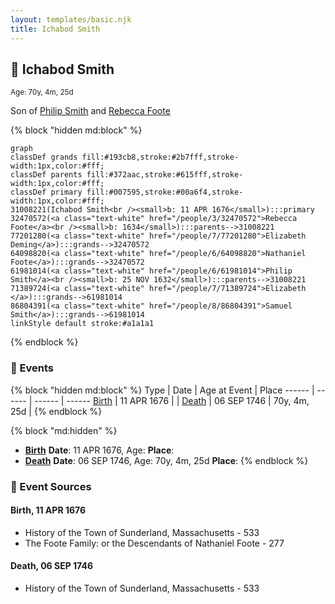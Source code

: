 ```yaml
---
layout: templates/basic.njk
title: Ichabod Smith
---
```

## 🔵 Ichabod Smith
<small>Age: 70y, 4m, 25d</small>

Son of [Philip Smith](/people/6/61981014) and [Rebecca Foote](/people/3/32470572)

{% block "hidden md:block" %}
```mermaid
graph
classDef grands fill:#193cb8,stroke:#2b7fff,stroke-width:1px,color:#fff;
classDef parents fill:#372aac,stroke:#615fff,stroke-width:1px,color:#fff;
classDef primary fill:#007595,stroke:#00a6f4,stroke-width:1px,color:#fff;
31008221(Ichabod Smith<br /><small>b: 11 APR 1676</small>):::primary
32470572(<a class="text-white" href="/people/3/32470572">Rebecca Foote</a><br /><small>b: 1634</small>):::parents-->31008221
77201280(<a class="text-white" href="/people/7/77201280">Elizabeth Deming</a>):::grands-->32470572
64098820(<a class="text-white" href="/people/6/64098820">Nathaniel Foote</a>):::grands-->32470572
61981014(<a class="text-white" href="/people/6/61981014">Philip Smith</a><br /><small>b: 25 NOV 1632</small>):::parents-->31008221
71389724(<a class="text-white" href="/people/7/71389724">Elizabeth </a>):::grands-->61981014
86804391(<a class="text-white" href="/people/8/86804391">Samuel Smith</a>):::grands-->61981014
linkStyle default stroke:#a1a1a1
```
{% endblock %}

### 📆 Events

{% block "hidden md:block" %}
Type | Date | Age at Event | Place
------ | ------ | ------ | ------
[Birth](#event-event-2) | 11 APR 1676 |  |
[Death](#event-event-3) | 06 SEP 1746 | 70y, 4m, 25d |
{% endblock %}

{% block "md:hidden" %}
- **[Birth](#event-event-2)**
**Date**: 11 APR 1676, Age:
**Place**:
- **[Death](#event-event-3)**
**Date**: 06 SEP 1746, Age: 70y, 4m, 25d
**Place**:
{% endblock %}

### 📰 Event Sources

#### <a id="event-event-2"></a> Birth, 11 APR 1676
* History of the Town of Sunderland, Massachusetts  - 533
* The Foote Family: or the Descendants of Nathaniel Foote  - 277

#### <a id="event-event-3"></a> Death, 06 SEP 1746
* History of the Town of Sunderland, Massachusetts  - 533